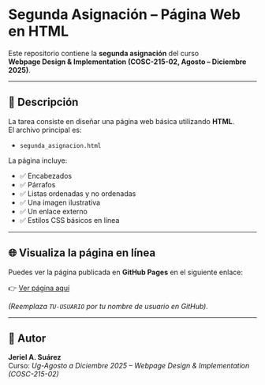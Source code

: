 # Segunda Asignación – Página Web en HTML

Este repositorio contiene la **segunda asignación** del curso  
**Webpage Design & Implementation (COSC-215-02, Agosto – Diciembre 2025)**.

---

## 📌 Descripción
La tarea consiste en diseñar una página web básica utilizando **HTML**.  
El archivo principal es:

- `segunda_asignacion.html`

La página incluye:
- ✅ Encabezados  
- ✅ Párrafos  
- ✅ Listas ordenadas y no ordenadas  
- ✅ Una imagen ilustrativa  
- ✅ Un enlace externo  
- ✅ Estilos CSS básicos en línea  

---

## 🌐 Visualiza la página en línea
Puedes ver la página publicada en **GitHub Pages** en el siguiente enlace:  

👉 [Ver página aquí](https://TU-USUARIO.github.io/segunda-asignacion/segunda_asignacion.html)

*(Reemplaza `TU-USUARIO` por tu nombre de usuario en GitHub).*

---

## 📝 Autor
**Jeriel A. Suárez**  
Curso: *Ug-Agosto a Diciembre 2025 – Webpage Design & Implementation (COSC-215-02)*  
